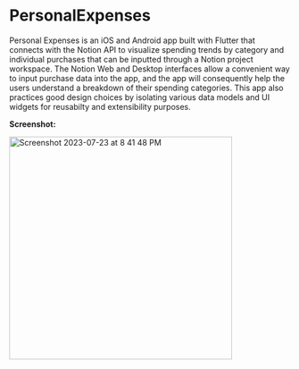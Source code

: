 # PersonalExpenses

Personal Expenses is an iOS and Android app built with Flutter that connects with the Notion API to visualize spending trends by category and individual purchases that can be inputted through a Notion project workspace. The Notion Web and Desktop interfaces allow a convenient way to input purchase data into the app, and the app will consequently help the users understand a breakdown of their spending categories. This app also practices good design choices by isolating various data models and UI widgets for reusabilty and extensibility purposes.

**Screenshot:**

<img width="399" alt="Screenshot 2023-07-23 at 8 41 48 PM" src="https://github.com/Bill-Merickel/PersonalExpensesApp/assets/20192754/83ed8e1d-0078-4bf3-a8bd-5d38f941bfc8">

